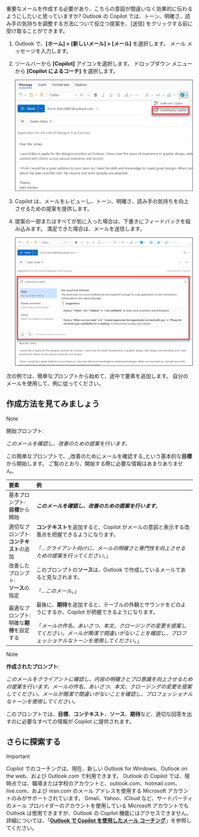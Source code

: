 
重要なメールを作成する必要があり、こちらの意図が間違いなく効果的に伝わるようにしたいと思っていますか? Outlook の Copilot では、トーン、明確さ、読み手の気持ちを調整する方法について役立つ提案を、[送信] をクリックする前に受け取ることができます。 

1. Outlook で、**[ホーム] > [新しいメール] > [メール]** を選択します。 メール メッセージを入力します。 

1. ツールバーから **[Copilot]** アイコンを選択します。 ドロップダウン メニューから **[Copilot によるコーチ]** を選択します。

    ![新しい Outlook での Copilot によるコーチングのメニュー オプションのスクリーンショット。](../media/copilot-email-coaching-outlook.png)

1. Copilot は、メールをレビューし、トーン、明確さ、読み手の気持ちを向上させるための提案を提供します。

1. 提案の一部またはすべてが気に入った場合は、下書きにフィードバックを組み込みます。 満足できた場合は、メールを送信します。

    ![新しい Outlook でのトーン、明瞭さ、閲覧者のセンチメントに関する Copilot の提案を示すスクリーンショット。](../media/copilot-rewrite-email-outlook.png)

次の例では、簡単なプロンプトから始めて、途中で要素を追加します。 自分のメールを使用して、例に従ってください。

## 作成方法を見てみましょう

> [!NOTE]
> 開始プロンプト:
>
> _このメールを確認し、改善のための提案を行います。_

この簡単なプロンプトで、_改善のためにメールを確認する_という基本的な**目標**から開始します。 ご覧のとおり、開始する際に必要な情報はあまりありません。

| 要素 | 例 |
| :------ | :------- |
| 基本プロンプト: <br>**目標**から開始 | **_このメールを確認し、改善のための提案を行います_**。 |
| 適切なプロンプト: <br>**コンテキスト**の追加 | **コンテキスト**を追加すると、Copilot がメールの意図と表示する改善点を把握できるようになります。<br><br>「..._クライアント向けに、メールの明確さと専門性を向上させるための提案を行ってください_。」 |
| 改善したプロンプト: <br>**ソース**の指定 | このプロンプトの**ソース**は、Outlook で作成しているメールであると見なされます。<br><br>「_...このメール_。」 |
| 最適なプロンプト: <br>明確な**期待**を設定する | 最後に、**期待**を追加すると、テーブルの外観とサウンドをどのようにするか、Copilot が把握できるようになります。<br><br>「_メールの件名、あいさつ、本文、クロージングの変更を提案してください。メールが簡潔で間違いがないことを確認し、プロフェッショナルなトーンを使用してください_。」 |

> [!NOTE]
> **作成されたプロンプト**:
>
> _このメールをクライアントに確認し、内容の明確さとプロ意識を向上させるための提案を行います。メールの件名、あいさつ、本文、クロージングの変更を提案してください。メールが簡潔で間違いがないことを確認し、プロフェッショナルなトーンを使用してください。_

このプロンプトでは、**目標**、**コンテキスト**、**ソース**、**期待**など、適切な回答を出すのに必要なすべての情報が Copilot に提供されます。

## さらに探索する

> [!IMPORTANT]
> Copilot でのコーチングは、現在、新しい Outlook for Windows、Outlook on the web、および Outlook.com で利用できます。
> Outlook の Copilot では、現時点では、職場または学校のアカウントと、outlook.com、hotmail.com、live.com、および msn.com のメール アドレスを使用する Microsoft アカウントのみがサポートされています。 Gmail、Yahoo、iCloud など、サードパーティのメール プロバイダーのアカウントを使用している Microsoft アカウントでも Outlook は使用できますが、Outlook の Copilot 機能にはアクセスできません。 詳細については、「**[Outlook で Copilot を使用したメール コーチング](https://support.microsoft.com/office/email-coaching-with-copilot-in-outlook-91a3cd56-1586-4a31-85c7-2eb8cdb02405#OSVersion=iOS)**」を参照してください。